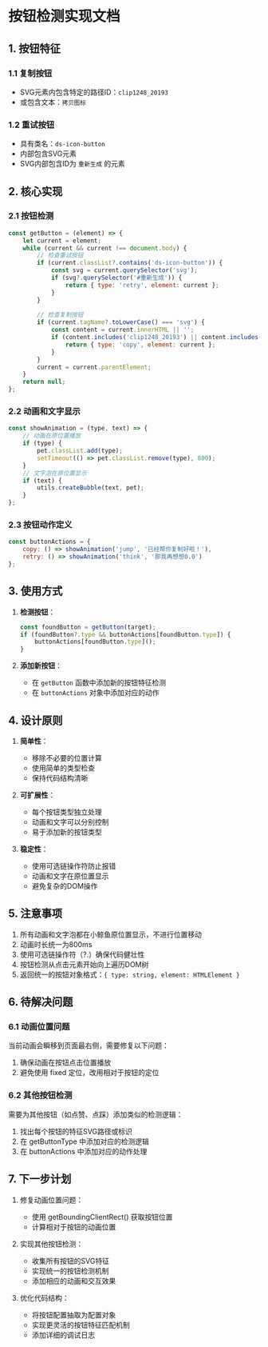 # 按钮检测实现文档

## 1. 按钮特征

### 1.1 复制按钮
- SVG元素内包含特定的路径ID：`clip1248_20193`
- 或包含文本：`拷贝图标`

### 1.2 重试按钮
- 具有类名：`ds-icon-button`
- 内部包含SVG元素
- SVG内部包含ID为 `重新生成` 的元素

## 2. 核心实现

### 2.1 按钮检测
```javascript
const getButton = (element) => {
    let current = element;
    while (current && current !== document.body) {
        // 检查重试按钮
        if (current.classList?.contains('ds-icon-button')) {
            const svg = current.querySelector('svg');
            if (svg?.querySelector('#重新生成')) {
                return { type: 'retry', element: current };
            }
        }
        
        // 检查复制按钮
        if (current.tagName?.toLowerCase() === 'svg') {
            const content = current.innerHTML || '';
            if (content.includes('clip1248_20193') || content.includes('拷贝图标')) {
                return { type: 'copy', element: current };
            }
        }
        current = current.parentElement;
    }
    return null;
};
```

### 2.2 动画和文字显示
```javascript
const showAnimation = (type, text) => {
    // 动画在原位置播放
    if (type) {
        pet.classList.add(type);
        setTimeout(() => pet.classList.remove(type), 800);
    }
    // 文字泡在原位置显示
    if (text) {
        utils.createBubble(text, pet);
    }
};
```

### 2.3 按钮动作定义
```javascript
const buttonActions = {
    copy: () => showAnimation('jump', '已经帮你复制好啦！'),
    retry: () => showAnimation('think', '那我再想想0.0')
};
```

## 3. 使用方式

1. **检测按钮**：
   ```javascript
   const foundButton = getButton(target);
   if (foundButton?.type && buttonActions[foundButton.type]) {
       buttonActions[foundButton.type]();
   }
   ```

2. **添加新按钮**：
   - 在 `getButton` 函数中添加新的按钮特征检测
   - 在 `buttonActions` 对象中添加对应的动作

## 4. 设计原则

1. **简单性**：
   - 移除不必要的位置计算
   - 使用简单的类型检查
   - 保持代码结构清晰

2. **可扩展性**：
   - 每个按钮类型独立处理
   - 动画和文字可以分别控制
   - 易于添加新的按钮类型

3. **稳定性**：
   - 使用可选链操作符防止报错
   - 动画和文字在原位置显示
   - 避免复杂的DOM操作

## 5. 注意事项

1. 所有动画和文字泡都在小鲸鱼原位置显示，不进行位置移动
2. 动画时长统一为800ms
3. 使用可选链操作符（?.）确保代码健壮性
4. 按钮检测从点击元素开始向上遍历DOM树
5. 返回统一的按钮对象格式：`{ type: string, element: HTMLElement }`

## 6. 待解决问题

### 6.1 动画位置问题
当前动画会瞬移到页面最右侧，需要修复以下问题：
1. 确保动画在按钮点击位置播放
2. 避免使用 fixed 定位，改用相对于按钮的定位

### 6.2 其他按钮检测
需要为其他按钮（如点赞、点踩）添加类似的检测逻辑：
1. 找出每个按钮的特征SVG路径或标识
2. 在 getButtonType 中添加对应的检测逻辑
3. 在 buttonActions 中添加对应的动作处理

## 7. 下一步计划

1. 修复动画位置问题：
   - 使用 getBoundingClientRect() 获取按钮位置
   - 计算相对于按钮的动画位置

2. 实现其他按钮检测：
   - 收集所有按钮的SVG特征
   - 实现统一的按钮检测机制
   - 添加相应的动画和交互效果

3. 优化代码结构：
   - 将按钮配置抽取为配置对象
   - 实现更灵活的按钮特征匹配机制
   - 添加详细的调试日志
